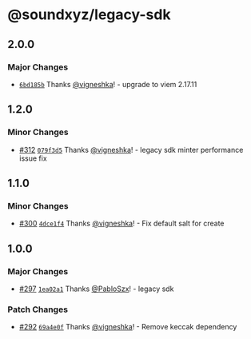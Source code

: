 # @soundxyz/legacy-sdk

## 2.0.0

### Major Changes

- [`6bd185b`](https://github.com/soundxyz/sdk/commit/6bd185b0df344f3b5d1fdf7823ddab834113050c) Thanks [@vigneshka](https://github.com/vigneshka)! - upgrade to viem 2.17.11

## 1.2.0

### Minor Changes

- [#312](https://github.com/soundxyz/sdk/pull/312) [`079f3d5`](https://github.com/soundxyz/sdk/commit/079f3d56984c153cf44508f67cfc0b9b5fe544e1) Thanks [@vigneshka](https://github.com/vigneshka)! - legacy sdk minter performance issue fix

## 1.1.0

### Minor Changes

- [#300](https://github.com/soundxyz/sdk/pull/300) [`4dce1f4`](https://github.com/soundxyz/sdk/commit/4dce1f467ad6050f1177eb2c61cd85411105bcad) Thanks [@vigneshka](https://github.com/vigneshka)! - Fix default salt for create

## 1.0.0

### Major Changes

- [#297](https://github.com/soundxyz/sdk/pull/297) [`1ea02a1`](https://github.com/soundxyz/sdk/commit/1ea02a1fe77f5b0ed4248b6d498ff288d62d02cc) Thanks [@PabloSzx](https://github.com/PabloSzx)! - legacy sdk

### Patch Changes

- [#292](https://github.com/soundxyz/sdk/pull/292) [`69a4e0f`](https://github.com/soundxyz/sdk/commit/69a4e0fc72653b0376de9b037f5eeb25ae188394) Thanks [@vigneshka](https://github.com/vigneshka)! - Remove keccak dependency
